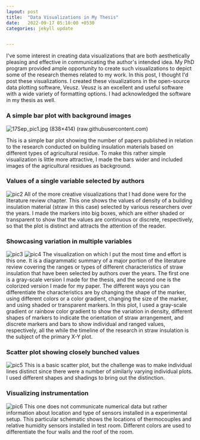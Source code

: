 ```yaml
---
layout: post
title:  "Data Visualizations in My Thesis"
date:   2022-09-17 05:10:00 +0530
categories: jekyll update


---
```

I've some interest in creating data visualizations that are both aesthetically pleasing and effective in communicating the author's intended idea. My PhD program provided ample opportunity to create such visualizations to depict some of the research themes related to my work. In this post, I thought I'd post these visualizations. I created these visualizations in the open-source data plotting software, Veusz. Veusz is an excellent and useful software with a wide variety of formatting options. I had acknowledged the software in my thesis as well.

###  A simple bar plot with background images
![17Sep_pic1.jpg (838×414) (raw.githubusercontent.com)](https://raw.githubusercontent.com/aksaba/aksaba.github.io/master/images/17Sep_pic1.jpg)

This is a simple bar plot showing the number of papers published in relation to the research conducted on building insulation materials based on different types of agricultural residue. To make this rather simple visualization is little more attractive, I made the bars wider and included images of the agricultural residues as background. 

###  Values of a single variable selected by authors
![pic2](https://github.com/aksaba/aksaba.github.io/blob/master/images/17Sep_pic2.jpg)
All of the more creative visualizations that I had done were for the literature review chapter. This one shows the values of density of a building insulation material (straw in this case) selected by various researchers over the years. I made the markers into big boxes, which are either shaded or transparent to show that the values are continuous or discrete, respectively, so that the plot is distinct and attracts the attention of the reader.

###  Showcasing variation in multiple variables
![pic3](https://github.com/aksaba/aksaba.github.io/blob/master/images/17Sep_pic3.jpg)
![pic4](https://github.com/aksaba/aksaba.github.io/blob/master/images/17Sep_pic4.jpg)
The visualization on which I put the most time and effort is this one. It is a diagrammatic summary of a major portion of the literature review covering the ranges or types of different characteristics of straw insulation that have been selected by authors over the years. The first one is a gray-scale version I made for the thesis, and the second one is the colorized version I made for my paper. The different ways you can differentiate the characteristics are by changing the shape of the marker, using different colors or a color gradient, changing the size of the marker, and using shaded or transparent markers. In this plot, I used a gray-scale gradient or rainbow color gradient to show the variation in density, different shapes of markers to indicate the orientation of straw arrangement, and discrete markers and bars to show individual and ranged values, respectively, all the while the timeline of the research in straw insulation is the subject of the primary X-Y plot.

###  Scatter plot showing closely bunched values
![pic5](https://github.com/aksaba/aksaba.github.io/blob/master/images/17Sep_pic5.jpg)
This is a basic scatter plot, but the challenge was to make individual lines distinct since there were a number of similarly varying individual plots. I used different shapes and shadings to bring out the distinction. 

###  Visualizing instrumentation 
![pic6](https://github.com/aksaba/aksaba.github.io/blob/master/images/17Sep_pic6.jpg)
This one does not communicate numerical data but rather information about location and type of sensors installed in a experimental setup. This particular schematic shows the locations of thermocouples and relative humidity sensors installed in test room. Different colors are used to differentiate the four walls and the roof of the room. 